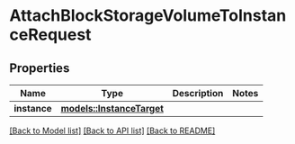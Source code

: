# AttachBlockStorageVolumeToInstanceRequest

## Properties

Name | Type | Description | Notes
------------ | ------------- | ------------- | -------------
**instance** | [**models::InstanceTarget**](instance-target.md) |  | 

[[Back to Model list]](../README.md#documentation-for-models) [[Back to API list]](../README.md#documentation-for-api-endpoints) [[Back to README]](../README.md)


